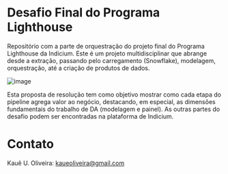 # Desafio Final do Programa Lighthouse 

Repositório com a parte de orquestração do projeto final do Programa Lighthouse da Indicium.
Este é um projeto multidisciplinar que abrange desde a extração, passando pelo carregamento (Snowflake), modelagem, orquestração, até a criação de produtos de dados.
 
![image](https://github.com/user-attachments/assets/354bbc63-1e31-422e-8fb4-59c9b40e3fa3)

Esta proposta de resolução tem como objetivo mostrar como cada etapa do pipeline agrega valor ao negócio, destacando, em especial, as dimensões fundamentais do trabalho de DA (modelagem e painel).
As outras partes do desafio podem ser encontradas na plataforma de Indicium.

# Contato

Kauê U. Oliveira: kaueoliveira@gmail.com

